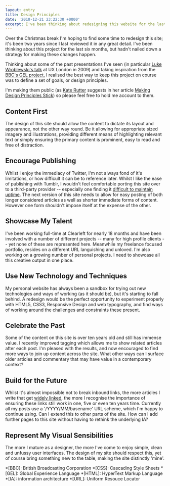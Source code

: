 ```yaml
---
layout: entry
title: Design Principles
date: '2010-12-21 23:22:30 +0000'
excerpt: I've been thinking about redesigning this website for the last six months, but haven't been able to find a strategy for making these changes happen. To keep this project on course, I've defined a set of design principles.
---
```

Over the Christmas break I'm hoping to find some time to redesign this site; it's been two years since I last reviewed it in any great detail. I've been thinking about this project for the last six months, but hadn't nailed down a strategy for making these changes happen.

Thinking about some of the past presentations I've seen (in particular [Luke Wroblewski's talk][1] at UX London in 2009) and taking inspiration from the [BBC's GEL project][2], I realised the best way to keep this project on course was to define a set of goals, or design principles.

I'm making them public (as [Kate Rutter][3] suggests in her article [Making Design Principles Stick][4]) so please feel free to hold me account to them.

## Content First
The design of this site should allow the content to dictate its layout and appearance, not the other way round. Be it allowing for appropriate sized imagery and illustrations, providing different means of highlighting relevant text or simply ensuring the primary content is prominent, easy to read and free of distraction.

## Encourage Publishing
Whilst I enjoy the immediacy of Twitter, I'm not always fond of it's limitations, or how difficult it can be to reference later. Whilst I like the ease of publishing with Tumblr, I wouldn't feel comfortable porting this site over to a third-party provider -- especially one finding it [difficult to maintain uptime][5]. The next version of this site needs to allow for easy posting of both longer considered articles as well as shorter immediate forms of content. However one form shouldn't impose itself at the expense of the other.

## Showcase My Talent
I've been working full-time at Clearleft for nearly 18 months and have been involved with a number of different projects -- many for high profile clients -- yet none of these are represented here. Meanwhile my freelance focused portfolio, resides on a different URL languishing and unloved. I'm also working on a growing number of personal projects. I need to showcase all this creative output in one place.

## Use New Technology and Techniques
My personal website has always been a sandbox for trying out new technologies and ways of working (as it should be), but it's starting to fall behind. A redesign would be the perfect opportunity to experiment properly with HTML5, CSS3, Responsive Design and web typography, and find ways of working around the challenges and constraints these present.

## Celebrate the Past
Some of the content on this site is over ten years old and still has immense value. I recently improved tagging which allows me to show related articles after each post. I'm pleased with the results, and now encouraged to find more ways to join up content across the site. What other ways can I surface older articles and commentary that may have value in a contemporary context?

## Build for the Future
Whilst it's almost impossible not to break inbound links, the more articles I write that get [widely linked][6], the more I recognise the importance of ensuring these links still work in one, five or even ten years time. Currently all my posts use a '/YYYY/MM/basename' URL scheme, which I'm happy to continue using. Can I extend this to other parts of the site. How can I add further pages to this site without having to rethink the underlying IA?

## Represent My Visual Sensibilities
The more I mature as a designer, the more I've come to enjoy simple, clean and unfussy user interfaces. The design of my site should respect this, yet of course bring something new to the table, making the site distinctly 'mine'.

[1]: http://www.lukew.com/ff/entry.asp?779
[2]: http://www.bbc.co.uk/guidelines/gel/design_philosophy.shtml
[3]: http://www.adaptivepath.com/aboutus/kate.php
[4]: http://www.adaptivepath.com/ideas/essays/archives/001123.php
[5]: http://staff.tumblr.com/post/2127872280/downtime
[6]: /2010/12/styleguides_for_the_web

*[BBC]: British Broadcasting Corporation
*[CSS]: Cascading Style Sheets
*[GEL]: Global Experience Language
*[HTML]: HyperText Markup Language
*[IA]: information architecture
*[URL]: Uniform Resouce Locator